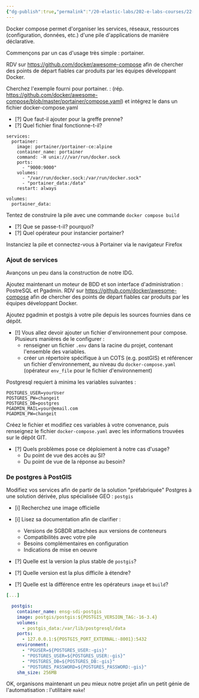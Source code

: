 ```yaml
---
{"dg-publish":true,"permalink":"/20-elastic-labs/202-e-labs-courses/22-ensg/221-sdi-with-microservices-2024-fr/labs/lab-02-introduction-a-docker-compose/"}
---
```



Docker compose permet d'organiser les services, réseaux, ressources (configuration, données, etc.) d'une pile d'applications de manière déclarative. 

Commençons par un cas d'usage très simple : portainer. 

RDV sur https://github.com/docker/awesome-compose afin de chercher des points de départ fiables car produits par les équipes développant Docker. 

Cherchez l'exemple fourni pour portainer. : (rép. https://github.com/docker/awesome-compose/blob/master/portainer/compose.yaml) et intégrez le dans un fichier docker-compose.yaml

- [?] Que faut-il ajouter pour la greffe prenne? 
- [?] Quel fichier final fonctionne-t-il? 

```
services:
  portainer:
    image: portainer/portainer-ce:alpine
    container_name: portainer
    command: -H unix:///var/run/docker.sock
    ports:
      - "9000:9000"
    volumes:
      - "/var/run/docker.sock:/var/run/docker.sock"
      - "portainer_data:/data"
    restart: always

volumes:
  portainer_data:
```

Tentez de construire la pile avec une commande `docker compose build`

- [?] Que se passe-t-il? pourquoi? 
- [?] Quel opérateur pour instancier portainer? 

Instanciez la pile et connectez-vous à Portainer via le navigateur Firefox 

### Ajout de services

Avançons un peu dans la construction de notre IDG. 

Ajoutez maintenant un moteur de BDD et son interface d'administration : PostreSQL et Pgadmin. RDV sur https://github.com/docker/awesome-compose afin de chercher des points de départ fiables car produits par les équipes développant Docker. 

Ajoutez pgadmin et postgis à votre pile depuis les sources fournies dans ce dépôt. 

- [!] Vous allez devoir ajouter un fichier d'environnement pour compose. Plusieurs manières de le configurer : 
	- renseigner un fichier `.env` dans la racine du projet, contenant l'ensemble des variables. 
	- créer un répertoire spécifique à un COTS (e.g. postGIS) et référencer un fichier d'environnement, au niveau du `docker-compose.yaml` (opérateur `env_file` pour le fichier d'environnement)

Postgresql requiert à minima les variables suivantes : 

```
POSTGRES_USER=yourUser
POSTGRES_PW=changeit
POSTGRES_DB=postgres
PGADMIN_MAIL=your@email.com
PGADMIN_PW=changeit
```

Créez le fichier et modifiez ces variables à votre convenance, puis renseignez le fichier `docker-compose.yaml` avec les informations trouvées sur le dépôt GIT. 

- [?] Quels problèmes pose ce déploiement à notre cas d'usage? 
	- Du point de vue des accès au SI?
	- Du point de vue de la réponse au besoin?

### De postgres à PostGIS

Modifiez vos services afin de partir de la solution "préfabriquée" Postgres à une solution dérivée, plus spécialisée GEO : `postgis`

- [i] Recherchez une image officielle
- [i] Lisez sa documentation afin de clarifier : 
	- Versions de SGBDR attachées aux versions de conteneurs
	- Compatibilités avec votre pile
	- Besoins complémentaires en configuration
	- Indications de mise en oeuvre 

- [?] Quelle est la version la plus stable de `postgis`?
- [?] Quelle version est la plus difficile à étendre? 
- [?] Quelle est la différence entre les opérateurs `image` et `build`?

``` docker-compose.yaml
[...]

  postgis:
    container_name: ensg-sdi-postgis
    image: postgis/postgis:${POSTGIS_VERSION_TAG:-16-3.4}
    volumes:
      - postgis_data:/var/lib/postgresql/data
    ports:
      - 127.0.0.1:${POSTGIS_PORT_EXTERNAL:-8001}:5432
    environment:
      - "PGUSER=${POSTGRES_USER:-gis}"
      - "POSTGRES_USER=${POSTGRES_USER:-gis}"
      - "POSTGRES_DB=${POSTGRES_DB:-gis}"
      - "POSTGRES_PASSWORD=${POSTGRES_PASSWORD:-gis}"
    shm_size: 256MB
```

OK, organisons maintenant un peu mieux notre projet afin un petit génie de l'automatisation : l'utilitaire `make`!
